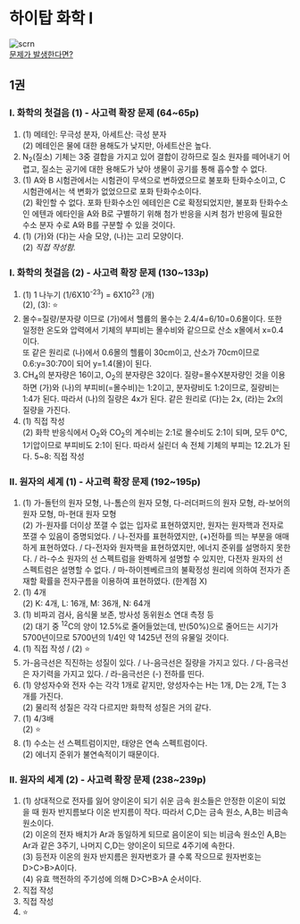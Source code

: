 # 하이탑 화학 I
![scrn](https://badgen.net/badge/made_with/mac/:blue?icon=apple)  
[문제가 발생한다면?](https://github.com/hoony6134/hightop/blob/main/chem1.md)
## 1권
### I. 화학의 첫걸음 (1) - 사고력 확장 문제 (64~65p)
1. (1) 메테인: 무극성 분자, 아세트산: 극성 분자  
(2) 메테인은 물에 대한 용해도가 낮지만, 아세트산은 높다.  
2. N<sub>2</sub>(질소) 기체는 3중 결합을 가지고 있어 결합이 강하므로 질소 원자를 떼어내기 어렵고, 질소는 공기에 대한 용해도가 낮아 생물이 공기를 통해 흡수할 수 없다.  
3. (1) A와 B 시험관에서는 시험관이 무색으로 변하였으므로 불포화 탄화수소이고, C 시험관에서는 색 변화가 없었으므로 포화 탄화수소이다.  
(2) 확인할 수 없다. 포화 탄화수소인 에테인은 C로 확정되었지만, 불포화 탄화수소인 에텐과 에타인을 A와 B로 구별하기 위해 첨가 반응을 시켜 첨가 반응에 필요한 수소 분자 수로 A와 B를 구분할 수 있을 것이다.  
4. (1) (가)와 (다)는 사슬 모양, (나)는 고리 모양이다.  
(2) *직접 작성함.*  <br/>
### I. 화학의 첫걸음 (2) - 사고력 확장 문제 (130~133p)
1. (1) 1 나누기 (1/6X10<sup>-23</sup>) = 6X10<sup>23</sup> (개)  
(2), (3): ⭐️  
2. 몰수=질량/분자량 이므로 (가)에서 헬륨의 몰수는 2.4/4=6/10=0.6몰이다. 또한 일정한 온도와 압력에서 기체의 부피비는 몰수비와 같으므로 산소 x몰에서 x=0.4이다.  
또 같은 원리로 (나)에서 0.6몰의 헬륨이 30cm이고, 산소가 70cm이므로 0.6:y=30:70이 되어 y=1.4(몰)이 된다.  
3. CH<sub>4</sub>의 분자량은 16이고, O<sub>2</sub>의 분자량은 32이다. 질량=몰수X분자량인 것을 이용하면 (가)와 (나)의 부피비(=몰수비)는 1:2이고, 분자량비도 1:2이므로, 질량비는 1:4가 된다. 따라서 (나)의 질량은 4x가 된다. 같은 원리로 (다)는 2x, (라)는 2x의 질량을 가진다.  
4. (1) 직접 작성  
(2) 화학 반응식에서 O<sub>2</sub>와 CO<sub>2</sub>의 계수비는 2:1로 몰수비도 2:1이 되며, 모두 0℃, 1기압이므로 부피비도 2:1이 된다. 따라서 실린더 속 전체 기체의 부피는 12.2L가 된다.
5~8: 직접 작성  <br/>
### II. 원자의 세계 (1) - 사고력 확장 문제 (192~195p)
1. (1) 가-돌턴의 원자 모형, 나-톰슨의 원자 모형, 다-러더퍼드의 원자 모형, 라-보어의 원자 모형, 마-현대 원자 모형  
(2) 가-원자를 더이상 쪼갤 수 없는 입자로 표현하였지만, 원자는 원자핵과 전자로 쪼갤 수 있음이 증명되었다. / 나-전자를 표현하였지만, (+)전하를 띄는 부분을 애매하게 표현하였다. / 다-전자와 원자핵을 표현하였지만, 에너지 준위를 설명하지 못한다. / 라-수소 원자의 선 스펙트럼을 완벽하게 설명할 수 있지만, 다전자 원자의 선 스펙트럼은 설명할 수 없다. / 마-하이젠베르크의 불확정성 원리에 의하여 전자가 존재할 확률을 전자구름을 이용하여 표현하였다. (한계점 X)  
2. (1) 4개  
(2) K: 4개, L: 16개, M: 36개, N: 64개  
3. (1) 비파괴 검사, 음식물 보존, 방사성 동위원소 연대 측정 등  
(2) 대기 중 <sup>12</sup>C의 양이 12.5%로 줄어들었는데, 반(50%)으로 줄어드는 시기가 5700년이므로 5700년의 1/4인 약 1425년 전의 유물일 것이다.  
4. (1) 직접 작성 / (2) ⭐️  
5. 가-음극선은 직진하는 성질이 있다. / 나-음극선은 질량을 가지고 있다. / 다-음극선은 자기력을 가지고 있다. / 라-음극선은 (-) 전하를 띤다.  
6. (1) 양성자수와 전자 수는 각각 1개로 같지만, 양성자수는 H는 1개, D는 2개, T는 3개를 가진다.  
(2) 물리적 성질은 각각 다르지만 화학적 성질은 거의 같다.  
7. (1) 4/3배  
(2) ⭐️  
8. (1) 수소는 선 스펙트럼이지만, 태양은 연속 스펙트럼이다.  
(2) 에너지 준위가 불연속적이기 때문이다.  <br/>
### II. 원자의 세계 (2) - 사고력 확장 문제 (238~239p)
1. (1) 상대적으로 전자를 잃어 양이온이 되기 쉬운 금속 원소들은 안정한 이온이 되었을 때 원자 반지름보다 이온 반지름이 작다. 따라서 C,D는 금속 원소, A,B는 비금속 원소이다.  
(2) 이온의 전자 배치가 Ar과 동일하게 되므로 음이온이 되는 비금속 원소인 A,B는 Ar과 같은 3주기, 나머지 C,D는 양이온이 되므로 4주기에 속한다.  
(3) 등전자 이온의 원자 반지름은 원자번호가 클 수록 작으므로 원자번호는 D>C>B>A이다.  
(4) 유효 핵전하의 주기성에 의해 D>C>B>A 순서이다.  
2. 직접 작성  
3. 직접 작성  
4. ⭐️  
